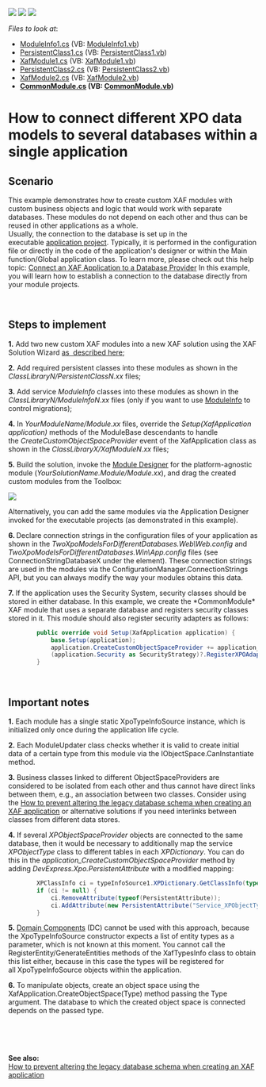<!-- default badges list -->
![](https://img.shields.io/endpoint?url=https://codecentral.devexpress.com/api/v1/VersionRange/128588378/21.2.2%2B)
[![](https://img.shields.io/badge/Open_in_DevExpress_Support_Center-FF7200?style=flat-square&logo=DevExpress&logoColor=white)](https://supportcenter.devexpress.com/ticket/details/E4896)
[![](https://img.shields.io/badge/📖_How_to_use_DevExpress_Examples-e9f6fc?style=flat-square)](https://docs.devexpress.com/GeneralInformation/403183)
<!-- default badges end -->
<!-- default file list -->
*Files to look at*:

* [ModuleInfo1.cs](./CS/ClassLibrary1/ModuleInfo1.cs) (VB: [ModuleInfo1.vb](./VB/ClassLibrary1/ModuleInfo1.vb))
* [PersistentClass1.cs](./CS/ClassLibrary1/PersistentClass1.cs) (VB: [PersistentClass1.vb](./VB/ClassLibrary1/PersistentClass1.vb))
* [XafModule1.cs](./CS/ClassLibrary1/XafModule1.cs) (VB: [XafModule1.vb](./VB/ClassLibrary1/XafModule1.vb))
* [PersistentClass2.cs](./CS/ClassLibrary2/PersistentClass2.cs) (VB: [PersistentClass2.vb](./VB/ClassLibrary2/PersistentClass2.vb))
* [XafModule2.cs](./CS/ClassLibrary2/XafModule2.cs) (VB: [XafModule2.vb](./VB/ClassLibrary2/XafModule2.vb))
* **[CommonModule.cs](./CS/CommonModule/CommonModule.cs) (VB: [CommonModule.vb](./VB/CommonModule/CommonModule.vb))**
<!-- default file list end -->
# How to connect different XPO data models to several databases within a single application


<h2>Scenario</h2>
<p>This example demonstrates how to create custom XAF modules with custom business objects and logic that would work with separate databases. These modules do not depend on each other and thus can be reused in other applications as a whole.<br>Usually, the connection to the database is set up in the executable <a href="http://documentation.devexpress.com/#Xaf/CustomDocument2569">application project</a>. Typically, it is performed in the configuration file or directly in the code of the application's designer or within the Main function/Global application class. To learn more, please check out this help topic: <a href="http://documentation.devexpress.com/#Xaf/CustomDocument3155">Connect an XAF Application to a Database Provider</a> In this example, you will learn how to establish a connection to the database directly from your module projects.</p>
<br>
<h2>Steps to implement</h2>
<p><strong>1.</strong> Add two new custom XAF modules into a new XAF solution using the XAF Solution Wizard <a href="https://documentation.devexpress.com/#eXpressAppFramework/CustomDocument118046">as  described here</a>;</p>
<p><strong>2.</strong> Add required persistent classes into these modules as shown in the <em>ClassLibraryN/PersistentClassN.xx</em> files;</p>
<p><strong>3.</strong> Add service <em>ModuleInfo</em> classes into these modules as shown in the <em>ClassLibraryN/ModuleInfoN.xx</em> files (only if you want to use <a href="https://docs.devexpress.com/eXpressAppFramework/112795/">ModuleInfo</a> to control migrations);</p>
<p><strong>4.</strong> In <em>YourModuleName/Module.xx</em> files, override the <em>Setup(XafApplication application)</em> methods of the ModuleBase descendants to handle the <em>CreateCustomObjectSpaceProvider</em> event of the XafApplication class as shown in the <em>ClassLibraryX/XafModuleN.xx</em> files;</p>
<p><strong>5.</strong> Build the solution, invoke the <a href="http://documentation.devexpress.com/#Xaf/CustomDocument2828"><u>Module Designer</u></a> for the platform-agnostic module (<em>YourSolutionName.Module/Module.xx</em>), and drag the created custom modules from the Toolbox:</p>
<p><img src="https://raw.githubusercontent.com/DevExpress-Examples/how-to-connect-different-xpo-data-models-to-several-databases-within-a-single-application-e4896/13.2.9+/media/95572a4e-4ac0-4852-bdd4-de411b72df28.png"></p>
<p>Alternatively, you can add the same modules via the Application Designer invoked for the executable projects (as demonstrated in this example).</p>
<p><strong>6. </strong>Declare connection strings in the configuration files of your application as shown in the <em>TwoXpoModelsForDifferentDatabases.Web\Web.config</em> and <em>TwoXpoModelsForDifferentDatabases.Win\App.config</em> files (see ConnectionStringDatabaseX under the <connectionStrings/> element). These connection strings are used in the modules via the ConfigurationManager.ConnectionStrings API, but you can always modify the way your modules obtains this data.</p>
<p><strong>7.</strong> If the application uses the Security System, security classes should be stored in either database. In this example, we create the *CommonModule* XAF module that uses a separate database and registers security classes stored in it. This module should also register security adapters as follows:</p>

```cs
        public override void Setup(XafApplication application) {
            base.Setup(application);
            application.CreateCustomObjectSpaceProvider += application_CreateCustomObjectSpaceProvider;
            (application.Security as SecurityStrategy)?.RegisterXPOAdapterProviders(new SecurityPermissionsProviderDefault(application));
        }
```

<br>
<h2>Important notes</h2>
<p><strong>1.</strong> Each module has a single static XpoTypeInfoSource instance, which is initialized only once during the application life cycle.</p>
<p><strong>2.</strong> Each ModuleUpdater class checks whether it is valid to create initial data of a certain type from this module via the IObjectSpace.CanInstantiate method.</p>
<p><strong>3.</strong> Business classes linked to different ObjectSpaceProviders are considered to be isolated from each other and thus cannot have direct links between them, e.g., an association between two classes. Consider using the <a href="https://www.devexpress.com/Support/Center/p/E1150">How to prevent altering the legacy database schema when creating an XAF application</a> or alternative solutions if you need interlinks between classes from different data stores.</p>
<p><strong>4.</strong> If several <em>XPObjectSpaceProvider</em> objects are connected to the same database, then it would be necessary to additionally map the service <em>XPObjectType</em> class to different tables in each <em>XPDictionary</em>. You can do this in the <em>application_CreateCustomObjectSpaceProvider</em> method by adding <em>DevExpress.Xpo.PersistentAttribute</em> with a modified mapping: </p>

```cs
        XPClassInfo ci = typeInfoSource1.XPDictionary.GetClassInfo(typeof(XPObjectType));
        if (ci != null) {
            ci.RemoveAttribute(typeof(PersistentAttribute));
            ci.AddAttribute(new PersistentAttribute("Service_XPObjectType1"));
        }
```

<p><strong>5.</strong> <a href="https://documentation.devexpress.com/eXpressAppFramework/113663/Concepts/Business-Model-Design/Business-Model-Design-with-XPO/Domain-Components/Domain-Components-Overview">Domain Components</a> (DC) cannot be used with this approach, because the XpoTypeInfoSource constructor expects a list of entity types as a parameter, which is not known at this moment. You cannot call the RegisterEntity/GenerateEntities methods of the XafTypesInfo class to obtain this list either, because in this case the types will be registered for all XpoTypeInfoSource objects within the application.</p>
<p><strong>6.</strong> To manipulate objects, create an object space using the XafApplication.CreateObjectSpace(Type) method passing the Type argument. The database to which the created object space is connected depends on the passed type.</p>
<br/>
<p><strong><br><br>See also:<br> </strong><a href="https://www.devexpress.com/Support/Center/p/E1150">How to prevent altering the legacy database schema when creating an XAF application</a></p>

<br/>
